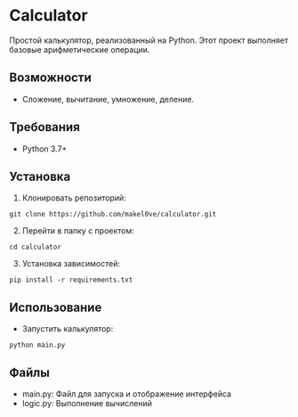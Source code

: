 # Calculator
Простой калькулятор, реализованный на Python. Этот проект выполняет базовые арифметические операции.

## Возможности
- Сложение, вычитание, умножение, деление.

## Требования
- Python 3.7+

## Установка
1. Клонировать репозиторий:
```
git clone https://github.com/makel0ve/calculator.git
```
2. Перейти в папку с проектом:
```
cd calculator
```
3. Установка зависимостей:
```
pip install -r requirements.txt
```

## Использование
- Запустить калькулятор:
```
python main.py
```

## Файлы
- main.py: Файл для запуска и отображение интерфейса
- logic.py: Выполнение вычислений
